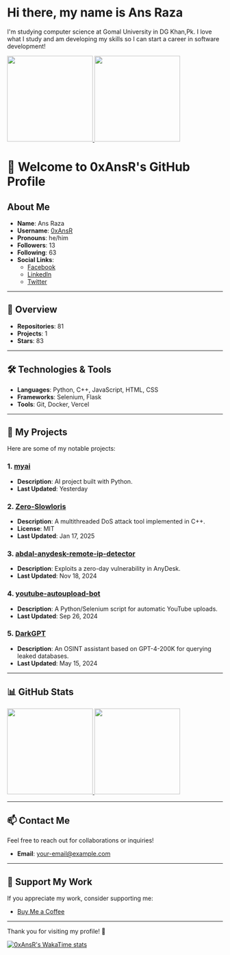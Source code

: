 

<!--
**0xAnsR/0xAnsR** is a ✨ _special_ ✨ repository because its `README.md` (this file) appears on your GitHub profile.

Here are some ideas to get you started:

- 🔭 I’m currently working on ...
- 🌱 I’m currently learning ...
- 👯 I’m looking to collaborate on ...
- 🤔 I’m looking for help with ...
- 💬 Ask me about ...
- 📫 How to reach me: ...
- 😄 Pronouns: ...
- ⚡ Fun fact: ...
-->
# Hi there, my name is Ans Raza 

I'm studying computer science at Gomal University in DG Khan,Pk. I love what I study and am developing my skills so I can start a career in software development!  


<a href="https://github.com/0xAnsR">
  <img height="200" src="https://github-readme-stats.vercel.app/api?username=0xAnsR&show_icons=true&theme=radical&hide=contribs,prs&border_radius=10&bg_color=00000000&title_color=00ff00&text_color=ffffff&icon_color=00ff00" />
</a>
<a href="https://github.com/0xAnsR">
  <img height="200" src="https://github-readme-stats.vercel.app/api/top-langs/?username=0xAnsR&layout=compact&langs_count=8&theme=radical&bg_color=00000000&title_color=00ff00&text_color=ffffff&icon_color=00ff00" />
</a>


# 👋 Welcome to 0xAnsR's GitHub Profile

## About Me
- **Name**: Ans Raza
- **Username**: [0xAnsR](https://github.com/0xAnsR)
- **Pronouns**: he/him
- **Followers**: 13
- **Following**: 63
- **Social Links**:
  - [Facebook](https://fb.com/0xAnsR)
  - [LinkedIn](https://linkedin.com/in/ansraza)
  - [Twitter](https://twitter.com/0xans)

---

## 🚀 Overview
- **Repositories**: 81
- **Projects**: 1
- **Stars**: 83

---

## 🛠️ Technologies & Tools
- **Languages**: Python, C++, JavaScript, HTML, CSS
- **Frameworks**: Selenium, Flask
- **Tools**: Git, Docker, Vercel

---

## 📂 My Projects
Here are some of my notable projects:

### 1. [myai](https://github.com/0xAnsR/myai)
- **Description**: AI project built with Python.
- **Last Updated**: Yesterday

### 2. [Zero-Slowloris](https://github.com/0xAnsR/Zero-Slowloris)
- **Description**: A multithreaded DoS attack tool implemented in C++.
- **License**: MIT
- **Last Updated**: Jan 17, 2025

### 3. [abdal-anydesk-remote-ip-detector](https://github.com/0xAnsR/abdal-anydesk-remote-ip-detector)
- **Description**: Exploits a zero-day vulnerability in AnyDesk.
- **Last Updated**: Nov 18, 2024

### 4. [youtube-autoupload-bot](https://github.com/0xAnsR/youtube-autoupload-bot)
- **Description**: A Python/Selenium script for automatic YouTube uploads.
- **Last Updated**: Sep 26, 2024

### 5. [DarkGPT](https://github.com/0xAnsR/DarkGPT)
- **Description**: An OSINT assistant based on GPT-4-200K for querying leaked databases.
- **Last Updated**: May 15, 2024

---

## 📊 GitHub Stats
<a href="https://github.com/0xAnsR">
  <img height="200" src="https://github-readme-stats.vercel.app/api?username=0xAnsR&show_icons=true&theme=radical&hide=contribs,prs&border_radius=10&bg_color=00000000&title_color=00ff00&text_color=ffffff&icon_color=00ff00" />
</a>
<a href="https://github.com/0xAnsR">
  <img height="200" src="https://github-readme-stats.vercel.app/api/top-langs/?username=0xAnsR&layout=compact&langs_count=8&theme=radical&bg_color=00000000&title_color=00ff00&text_color=ffffff&icon_color=00ff00" />
</a>

---

## 📫 Contact Me
Feel free to reach out for collaborations or inquiries!

- **Email**: [your-email@example.com](mailto:your-email@example.com)

---

## 💖 Support My Work
If you appreciate my work, consider supporting me:
- [Buy Me a Coffee](https://www.buymeacoffee.com/0xAnsR)

---

Thank you for visiting my profile! 🚀

[![0xAnsR's WakaTime stats](https://github-readme-stats.vercel.app/api/wakatime?username=0xAnsR)](https://github.com/anuraghazra/github-readme-stats)
